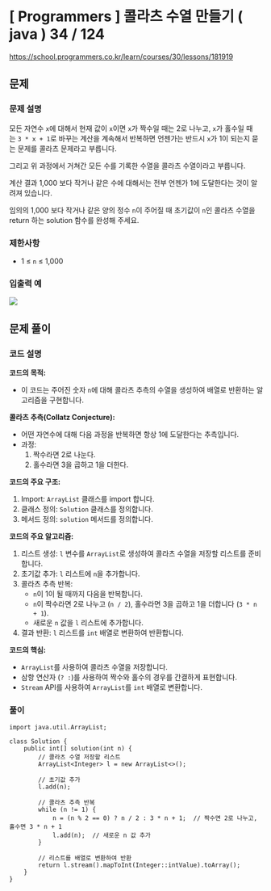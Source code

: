 




# [ Programmers ] 콜라츠 수열 만들기 ( java ) 34 / 124
https://school.programmers.co.kr/learn/courses/30/lessons/181919

## 문제 
### 문제 설명
모든 자연수 `x`에 대해서 현재 값이 `x`이면 `x`가 짝수일 때는 2로 나누고, `x`가 홀수일 때는 `3 * x + 1`로 바꾸는 계산을 계속해서 반복하면 언젠가는 반드시 `x`가 1이 되는지 묻는 문제를 콜라츠 문제라고 부릅니다.

그리고 위 과정에서 거쳐간 모든 수를 기록한 수열을 콜라츠 수열이라고 부릅니다.

계산 결과 1,000 보다 작거나 같은 수에 대해서는 전부 언젠가 1에 도달한다는 것이 알려져 있습니다.

임의의 1,000 보다 작거나 같은 양의 정수 `n`이 주어질 때 초기값이 `n`인 콜라츠 수열을 return 하는 solution 함수를 완성해 주세요.

### 제한사항
- 1 ≤ `n` ≤ 1,000

### 입출력 예
![](https://i.imgur.com/cOk9ai7.png)

## 문제 풀이
### 코드 설명
**코드의 목적:**

- 이 코드는 주어진 숫자 `n`에 대해 콜라츠 추측의 수열을 생성하여 배열로 반환하는 알고리즘을 구현합니다.

**콜라츠 추측(Collatz Conjecture):**

- 어떤 자연수에 대해 다음 과정을 반복하면 항상 1에 도달한다는 추측입니다.
- 과정:
    1. 짝수라면 2로 나눈다.
    2. 홀수라면 3을 곱하고 1을 더한다.

**코드의 주요 구조:**

1. Import: `ArrayList` 클래스를 import 합니다.
2. 클래스 정의: `Solution` 클래스를 정의합니다.
3. 메서드 정의: `solution` 메서드를 정의합니다.

**코드의 주요 알고리즘:**

1. 리스트 생성: `l` 변수를 `ArrayList`로 생성하여 콜라츠 수열을 저장할 리스트를 준비합니다.
2. 초기값 추가: `l` 리스트에 `n`을 추가합니다.
3. 콜라츠 추측 반복:
    - `n`이 1이 될 때까지 다음을 반복합니다.
    - `n`이 짝수라면 2로 나누고 (`n / 2`), 홀수라면 3을 곱하고 1을 더합니다 (`3 * n + 1`).
    - 새로운 `n` 값을 `l` 리스트에 추가합니다.
4. 결과 반환: `l` 리스트를 `int` 배열로 변환하여 반환합니다.

**코드의 핵심:**

- `ArrayList`를 사용하여 콜라츠 수열을 저장합니다.
- 삼항 연산자 (`? :`)를 사용하여 짝수와 홀수의 경우를 간결하게 표현합니다.
- `Stream` API를 사용하여 `ArrayList`를 `int` 배열로 변환합니다.

### 풀이
```
import java.util.ArrayList;

class Solution {
    public int[] solution(int n) {
        // 콜라츠 수열 저장할 리스트
        ArrayList<Integer> l = new ArrayList<>();

        // 초기값 추가
        l.add(n);

        // 콜라츠 추측 반복
        while (n != 1) {
            n = (n % 2 == 0) ? n / 2 : 3 * n + 1;  // 짝수면 2로 나누고, 홀수면 3 * n + 1
            l.add(n);  // 새로운 n 값 추가
        }

        // 리스트를 배열로 변환하여 반환
        return l.stream().mapToInt(Integer::intValue).toArray();
    }
}
```

